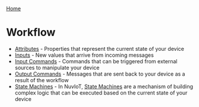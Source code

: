 [Home](../Index.md)

# Workflow

* [Attributes](Attributes.md) - Properties that represent the current state of your device
* [Inputs](Input.md) - New values that arrive from incoming messages
* [Input Commands](InputCommands.md) - Commands that can be triggered from external sources to manipulate your device
* [Output Commands](OutputCommands.md) - Messages that are sent back to your device as a result of the workflow
* [State Machines](StateMachines.md) - In NuvIoT, [State Machines](https://en.wikipedia.org/wiki/Finite-state_machine) are a mechanism of building complex logic that can be executed based on the current state of your device 